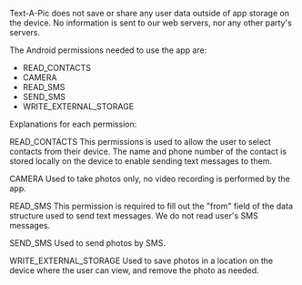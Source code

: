 Text-A-Pic does not save or share any user data outside of app storage on the device.  No information is sent to our web servers, nor any other party's servers.

The Android permissions needed to use the app are:
* READ_CONTACTS
* CAMERA
* READ_SMS
* SEND_SMS
* WRITE_EXTERNAL_STORAGE

Explanations for each permission:

READ_CONTACTS
This permissions is used to allow the user to select contacts from their device.  The name and phone number of the contact is stored locally on the device to enable sending text messages to them.

CAMERA
Used to take photos only, no video recording is performed by the app.

READ_SMS
This permission is required to fill out the "from" field of the data structure used to send text messages.  We do not read user's SMS messages.

SEND_SMS
Used to send photos by SMS.

WRITE_EXTERNAL_STORAGE
Used to save photos in a location on the device where the user can view, and remove the photo as needed.
